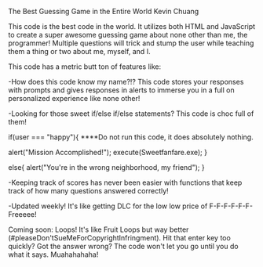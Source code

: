 The Best Guessing Game in the Entire World
Kevin Chuang

This code is the best code in the world. It utilizes both HTML and JavaScript to create a super awesome guessing game about none other than me, the programmer! Multiple questions will trick and stump the user while teaching them a thing or two about me, myself, and I.

This code has a metric butt ton of features like:

-How does this code know my name?!? This code stores your responses with prompts and gives responses in alerts to immerse you in a full on personalized experience like none other!

-Looking for those sweet if/else if/else statements? This code is choc full of them!

if(user === "happy"){                  ****Do not run this code, it does absolutely nothing.

alert("Mission Accomplished!");
execute(Sweetfanfare.exe);
}

else{
alert("You're in the wrong neighborhood, my friend");
}

-Keeping track of scores has never been easier with functions that keep track of how many questions answered correctly!

-Updated weekly! It's like getting DLC for the low low price of F-F-F-F-F-F-Freeeee!

Coming soon: Loops! It's like Fruit Loops but way better (#pleaseDon'tSueMeForCopyrightInfringment).
Hit that enter key too quickly? Got the answer wrong? The code won't let you go until you do
what it says. Muahahahaha!
